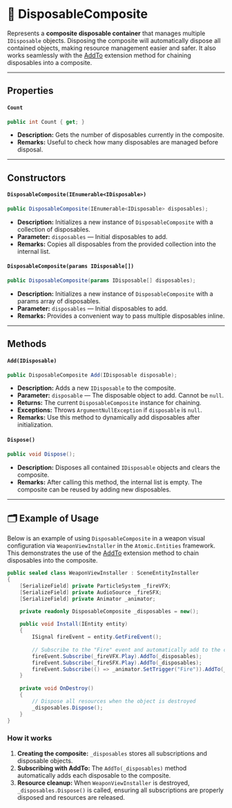# 🧩 DisposableComposite

Represents a **composite disposable container** that manages multiple `IDisposable` objects. Disposing the composite will automatically dispose all contained objects, making resource management easier and safer. It also works seamlessly with the [AddTo](Extensions.md/#addtoidisposable-disposablecomposite) extension method for chaining disposables into a composite.

---



## Properties

#### `Count`
```csharp
public int Count { get; }
```
- **Description:** Gets the number of disposables currently in the composite.
- **Remarks:** Useful to check how many disposables are managed before disposal.

---

## Constructors

#### `DisposableComposite(IEnumerable<IDisposable>)`
```csharp
public DisposableComposite(IEnumerable<IDisposable> disposables);
```
- **Description:** Initializes a new instance of `DisposableComposite` with a collection of disposables.
- **Parameter:** `disposables` — Initial disposables to add.
- **Remarks:** Copies all disposables from the provided collection into the internal list.

#### `DisposableComposite(params IDisposable[])`
```csharp
public DisposableComposite(params IDisposable[] disposables);
```
- **Description:** Initializes a new instance of `DisposableComposite` with a params array of disposables.
- **Parameter:** `disposables` — Initial disposables to add.
- **Remarks:** Provides a convenient way to pass multiple disposables inline.

---

## Methods

#### `Add(IDisposable)`
```csharp
public DisposableComposite Add(IDisposable disposable);
```
- **Description:** Adds a new `IDisposable` to the composite.
- **Parameter:** `disposable` — The disposable object to add. Cannot be `null`.
- **Returns:** The current `DisposableComposite` instance for chaining.
- **Exceptions:** Throws `ArgumentNullException` if `disposable` is `null`.
- **Remarks:** Use this method to dynamically add disposables after initialization.

#### `Dispose()`
```csharp
public void Dispose();
```
- **Description:** Disposes all contained `IDisposable` objects and clears the composite.
- **Remarks:** After calling this method, the internal list is empty. The composite can be reused by adding new disposables.

---
## 🗂 Example of Usage

Below is an example of using `DisposableComposite` in a weapon visual configuration via `WeaponViewInstaller` in the `Atomic.Entities` framework. This demonstrates the use of the [AddTo](Extensions.md/#addtoidisposable-disposablecomposite) extension method to chain disposables into the composite.

```csharp
public sealed class WeaponViewInstaller : SceneEntityInstaller
{
    [SerializeField] private ParticleSystem _fireVFX;
    [SerializeField] private AudioSource _fireSFX;
    [SerializeField] private Animator _animator;

    private readonly DisposableComposite _disposables = new();
    
    public void Install(IEntity entity)
    {
        ISignal fireEvent = entity.GetFireEvent();
        
        // Subscribe to the "Fire" event and automatically add to the composite
        fireEvent.Subscribe(_fireVFX.Play).AddTo(_disposables);
        fireEvent.Subscribe(_fireSFX.Play).AddTo(_disposables);
        fireEvent.Subscribe(() => _animator.SetTrigger("Fire")).AddTo(_disposables);
    }
    
    private void OnDestroy()
    {
        // Dispose all resources when the object is destroyed
        _disposables.Dispose();
    }
}
```

### How it works

1. **Creating the composite:** `_disposables` stores all subscriptions and disposable objects.
2. **Subscribing with AddTo:** The `AddTo(_disposables)` method automatically adds each disposable to the composite.
3. **Resource cleanup:** When `WeaponViewInstaller` is destroyed, `_disposables.Dispose()` is called, ensuring all subscriptions are properly disposed and resources are released.
